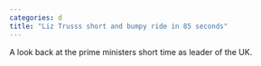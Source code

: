 ```yaml
---
categories: d
title: "Liz Trusss short and bumpy ride in 85 seconds"
---
```

A look back at the prime ministers short time as leader of the UK.